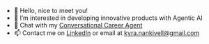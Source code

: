 - 👋 Hello, nice to meet you!
- 👀 I’m interested in developing innovative products with Agentic AI
- 🤖 Chat with my [Conversational Career Agent](https://huggingface.co/spaces/kyra-nank/career_conversation)
- 📫 Contact me on [LinkedIn](https://www.linkedin.com/in/kyranank/) or email at kyra.nankivell@gmail.com

<!---
kyra-nank/kyra-nank is a ✨ special ✨ repository because its `README.md` (this file) appears on your GitHub profile.
You can click the Preview link to take a look at your changes.
--->
